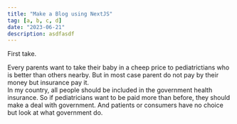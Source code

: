 ```yaml
---
title: "Make a Blog using NextJS"
tag: [a, b, c, d]
date: "2023-06-21"
description: asdfasdf
---
```


First take.

Every parents want to take their baby in a cheep price to pediatrictians who is better than others nearby.
But in most case parent do not pay by their money but insurance pay it.  
In my country, all people should be included in the government health insurance.
So if pediatricians want to be paid more than before, they should make a deal with government.
And patients or consumers have no choice but look at what government do.